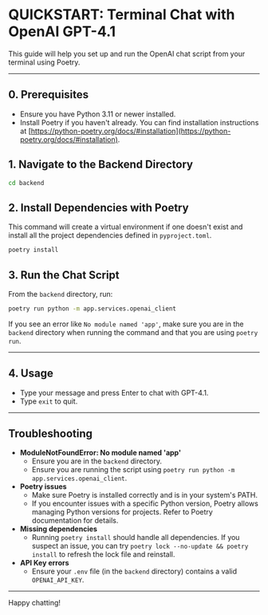 # QUICKSTART: Terminal Chat with OpenAI GPT-4.1

This guide will help you set up and run the OpenAI chat script from your terminal using Poetry.

---

## 0. Prerequisites
- Ensure you have Python 3.11 or newer installed.
- Install Poetry if you haven't already. You can find installation instructions at [https://python-poetry.org/docs/#installation](https://python-poetry.org/docs/#installation).

## 1. Navigate to the Backend Directory
```sh
cd backend
```

## 2. Install Dependencies with Poetry
This command will create a virtual environment if one doesn't exist and install all the project dependencies defined in `pyproject.toml`.
```sh
poetry install
```

## 3. Run the Chat Script
From the `backend` directory, run:
```sh
poetry run python -m app.services.openai_client
```
If you see an error like `No module named 'app'`, make sure you are in the `backend` directory when running the command and that you are using `poetry run`.

---

## 4. Usage
- Type your message and press Enter to chat with GPT-4.1.
- Type `exit` to quit.

---

## Troubleshooting
- **ModuleNotFoundError: No module named 'app'**
  - Ensure you are in the `backend` directory.
  - Ensure you are running the script using `poetry run python -m app.services.openai_client`.
- **Poetry issues**
  - Make sure Poetry is installed correctly and is in your system's PATH.
  - If you encounter issues with a specific Python version, Poetry allows managing Python versions for projects. Refer to Poetry documentation for details.
- **Missing dependencies**
  - Running `poetry install` should handle all dependencies. If you suspect an issue, you can try `poetry lock --no-update && poetry install` to refresh the lock file and reinstall.
- **API Key errors**
  - Ensure your `.env` file (in the `backend` directory) contains a valid `OPENAI_API_KEY`.

---

Happy chatting! 